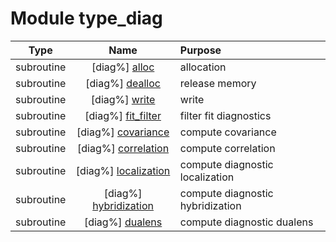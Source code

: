 # Module type_diag

| Type | Name | Purpose |
| :--: | :--: | :---------- |
| subroutine | [diag%] [alloc](https://github.com/benjaminmenetrier/bump/tree/master/src/type_diag.F90#L51) | allocation |
| subroutine | [diag%] [dealloc](https://github.com/benjaminmenetrier/bump/tree/master/src/type_diag.F90#L94) | release memory |
| subroutine | [diag%] [write](https://github.com/benjaminmenetrier/bump/tree/master/src/type_diag.F90#L120) | write |
| subroutine | [diag%] [fit_filter](https://github.com/benjaminmenetrier/bump/tree/master/src/type_diag.F90#L225) | filter fit diagnostics |
| subroutine | [diag%] [covariance](https://github.com/benjaminmenetrier/bump/tree/master/src/type_diag.F90#L361) | compute covariance |
| subroutine | [diag%] [correlation](https://github.com/benjaminmenetrier/bump/tree/master/src/type_diag.F90#L417) | compute correlation |
| subroutine | [diag%] [localization](https://github.com/benjaminmenetrier/bump/tree/master/src/type_diag.F90#L524) | compute diagnostic localization |
| subroutine | [diag%] [hybridization](https://github.com/benjaminmenetrier/bump/tree/master/src/type_diag.F90#L606) | compute diagnostic hybridization |
| subroutine | [diag%] [dualens](https://github.com/benjaminmenetrier/bump/tree/master/src/type_diag.F90#L688) | compute diagnostic dualens |
